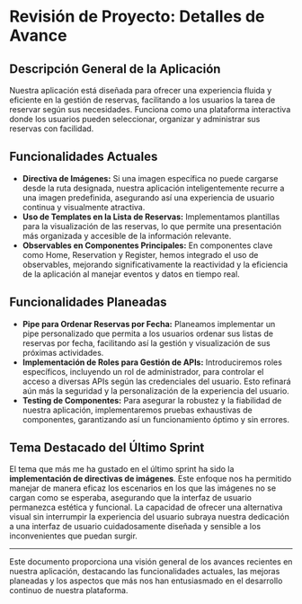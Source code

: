 
# Revisión de Proyecto: Detalles de Avance

## Descripción General de la Aplicación

Nuestra aplicación está diseñada para ofrecer una experiencia fluida y eficiente en la gestión de reservas, facilitando a los usuarios la tarea de reservar según sus necesidades. Funciona como una plataforma interactiva donde los usuarios pueden seleccionar, organizar y administrar sus reservas con facilidad.

## Funcionalidades Actuales

- **Directiva de Imágenes:** Si una imagen específica no puede cargarse desde la ruta designada, nuestra aplicación inteligentemente recurre a una imagen predefinida, asegurando así una experiencia de usuario continua y visualmente atractiva.
- **Uso de Templates en la Lista de Reservas:** Implementamos plantillas para la visualización de las reservas, lo que permite una presentación más organizada y accesible de la información relevante.
- **Observables en Componentes Principales:** En componentes clave como Home, Reservation y Register, hemos integrado el uso de observables, mejorando significativamente la reactividad y la eficiencia de la aplicación al manejar eventos y datos en tiempo real.

## Funcionalidades Planeadas

- **Pipe para Ordenar Reservas por Fecha:** Planeamos implementar un pipe personalizado que permita a los usuarios ordenar sus listas de reservas por fecha, facilitando así la gestión y visualización de sus próximas actividades.
- **Implementación de Roles para Gestión de APIs:** Introduciremos roles específicos, incluyendo un rol de administrador, para controlar el acceso a diversas APIs según las credenciales del usuario. Esto refinará aún más la seguridad y la personalización de la experiencia del usuario.
- **Testing de Componentes:** Para asegurar la robustez y la fiabilidad de nuestra aplicación, implementaremos pruebas exhaustivas de componentes, garantizando así un funcionamiento óptimo y sin errores.

## Tema Destacado del Último Sprint

El tema que más me ha gustado en el último sprint ha sido la **implementación de directivas de imágenes**. Este enfoque nos ha permitido manejar de manera eficaz los escenarios en los que las imágenes no se cargan como se esperaba, asegurando que la interfaz de usuario permanezca estética y funcional. La capacidad de ofrecer una alternativa visual sin interrumpir la experiencia del usuario subraya nuestra dedicación a una interfaz de usuario cuidadosamente diseñada y sensible a los inconvenientes que puedan surgir.

---

Este documento proporciona una visión general de los avances recientes en nuestra aplicación, destacando las funcionalidades actuales, las mejoras planeadas y los aspectos que más nos han entusiasmado en el desarrollo continuo de nuestra plataforma.

